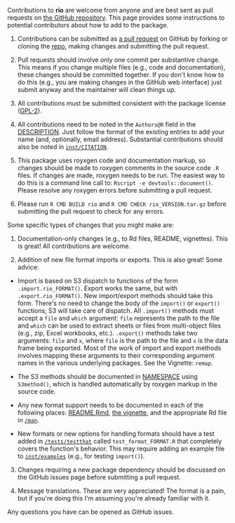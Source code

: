 Contributions to **rio** are welcome from anyone and are best sent as pull requests on [the GitHub repository](https://github.com/gesistsa/rio/). This page provides some instructions to potential contributors about how to add to the package.

 1. Contributions can be submitted as [a pull request](https://help.github.com/articles/creating-a-pull-request/) on GitHub by forking or cloning the [repo](https://github.com/gesistsa/rio/), making changes and submitting the pull request.
 
 2. Pull requests should involve only one commit per substantive change. This means if you change multiple files (e.g., code and documentation), these changes should be committed together. If you don't know how to do this (e.g., you are making changes in the GitHub web interface) just submit anyway and the maintainer will clean things up.
 
 3. All contributions must be submitted consistent with the package license ([GPL-2](http://www.gnu.org/licenses/old-licenses/gpl-2.0.en.html)).
 
 4. All contributions need to be noted in the `Authors@R` field in the [DESCRIPTION](https://github.com/gesistsa/rio/blob/master/DESCRIPTION). Just follow the format of the existing entries to add your name (and, optionally, email address). Substantial contributions should also be noted in [`inst/CITATION`](https://github.com/gesistsa/rio/blob/master/inst/CITATION).
 
 5. This package uses royxgen code and documentation markup, so changes should be made to roxygen comments in the source code `.R` files. If changes are made, roxygen needs to be run. The easiest way to do this is a command line call to: `Rscript -e devtools::document()`. Please resolve any roxygen errors before submitting a pull request.
 
 6. Please run `R CMD BUILD rio` and `R CMD CHECK rio_VERSION.tar.gz` before submitting the pull request to check for any errors.
 
Some specific types of changes that you might make are:

 1. Documentation-only changes (e.g., to Rd files, README, vignettes). This is great! All contributions are welcome.
 
 2. Addition of new file format imports or exports. This is also great! Some advice:
 
  - Import is based on S3 dispatch to functions of the form `.import.rio_FORMAT()`. Export works the same, but with `.export.rio_FORMAT()`. New import/export methods should take this form. There's no need to change the body of the `import()` or `export()` functions; S3 will take care of dispatch. All `.import()` methods must accept a `file` and `which` argument: `file` represents the path to the file and `which` can be used to extract sheets or files from multi-object files (e.g., zip, Excel workbooks, etc.). `.export()` methods take two arguments: `file` and `x`, where `file` is the path to the file and `x` is the data frame being exported. Most of the work of import and export methods involves mapping these arguments to their corresponding argument names in the various underlying packages. See the Vignette: `remap`.

  - The S3 methods should be documented in [NAMESPACE](https://github.com/gesistsa/rio/blob/master/NAMESPACE) using `S3method()`, which is handled automatically by roxygen markup in the source code.
  - Any new format support needs to be documented in each of the following places: [README.Rmd](https://github.com/gesistsa/rio/blob/master/README.Rmd), [the vignette](https://github.com/gesistsa/rio/blob/master/vignettes/rio.Rmd), and the appropriate Rd file in [`/man`](https://github.com/gesistsa/rio/tree/master/man).
  
  - New formats or new options for handling formats should have a test added in [`/tests/testthat`](https://github.com/gesistsa/rio/tree/master/tests/testthat) called `test_format_FORMAT.R` that completely covers the function's behavior. This may require adding an example file to [`inst/examples`](https://github.com/gesistsa/rio/tree/master/inst/examples) (e.g., for testing `import()`).

 3. Changes requiring a new package dependency should be discussed on the GitHub issues page before submitting a pull request.
 
 4. Message translations. These are very appreciated! The format is a pain, but if you're doing this I'm assuming you're already familiar with it.

Any questions you have can be opened as GitHub issues.

